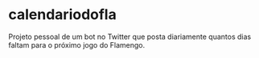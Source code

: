 # calendariodofla
Projeto pessoal de um bot no Twitter que posta diariamente quantos dias faltam para o próximo jogo do Flamengo.
